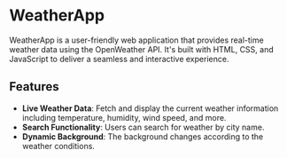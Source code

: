 # WeatherApp

WeatherApp is a user-friendly web application that provides real-time weather data using the OpenWeather API. It's built with HTML, CSS, and JavaScript to deliver a seamless and interactive experience.

## Features

- **Live Weather Data**: Fetch and display the current weather information including temperature, humidity, wind speed, and more.
- **Search Functionality**: Users can search for weather by city name.
- **Dynamic Background**: The background changes according to the weather conditions.

